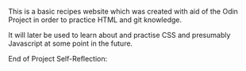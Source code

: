 This is a basic recipes website which was created with aid of the Odin Project in order to practice HTML and git knowledge.

It will later be used to learn about and practise CSS and presumably Javascript at some point in the future.

End of Project Self-Reflection:


